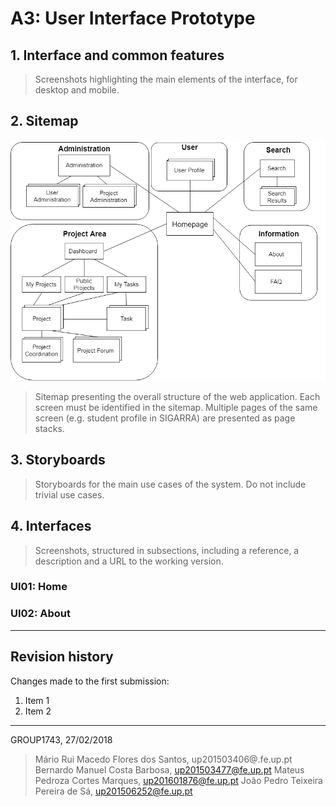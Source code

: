 # A3: User Interface Prototype
 
## 1. Interface and common features
 
> Screenshots highlighting the main elements of the interface, for desktop and mobile.
 
## 2. Sitemap
 
<img src="images/Sitemap.png" title="User Sitemap">

> Sitemap presenting the overall structure of the web application.
> Each screen must be identified in the sitemap.
> Multiple pages of the same screen (e.g. student profile in SIGARRA) are presented as page stacks.
 
## 3. Storyboards
 
> Storyboards for the main use cases of the system.
> Do not include trivial use cases.
 
## 4. Interfaces
 
> Screenshots, structured in subsections, including a reference, a description and a URL to the working version.
 
### UI01: Home
 
### UI02: About
 
 
***
 
## Revision history
 
Changes made to the first submission:
1. Item 1
1. Item 2
 
***
 
GROUP1743, 27/02/2018
 
> Mário Rui Macedo Flores dos Santos, up201503406@.fe.up.pt
> Bernardo Manuel Costa Barbosa, up201503477@fe.up.pt
> Mateus Pedroza Cortes Marques, up201601876@fe.up.pt
> João Pedro Teixeira Pereira de Sá, up201506252@fe.up.pt
